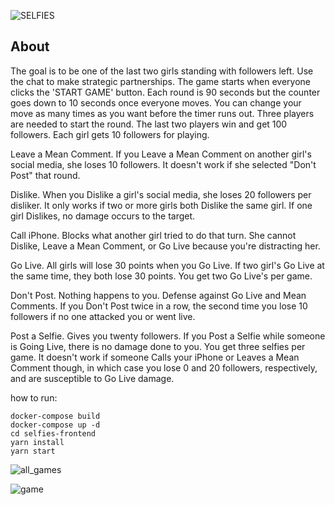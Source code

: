 ![SELFIES](https://firebasestorage.googleapis.com/v0/b/selfies-22b79.appspot.com/o/Screen%20Shot%202019-08-16%20at%204.33.17%20PM.png?alt=media&token=30442490-ab4a-4249-9272-722a30bfd0ec)

## About

The goal is to be one of the last two girls standing with followers left. Use the chat to
make strategic partnerships. The game starts when everyone clicks the 'START GAME' button.
Each round is 90 seconds but the counter goes down to 10 seconds once everyone moves. You
can change your move as many times as you want before the timer runs out. Three players
are needed to start the round. The last two players win and get 100 followers. Each girl
gets 10 followers for playing.

Leave a Mean Comment. If you Leave a Mean Comment on
another girl's social media, she loses 10 followers. It doesn't work if she selected
"Don't Post" that round.

Dislike. When you Dislike a girl's social media, she loses 20 followers per disliker. It only works if two or more girls both Dislike the same girl. If one girl Dislikes, no damage occurs to the target.

Call iPhone. Blocks what another girl tried to do that turn. She cannot Dislike, Leave a Mean Comment, or Go Live because you're distracting her.

Go Live. All girls will lose 30 points when you Go Live. If two girl's Go Live at the same time, they both lose 30 points. You get two Go Live's per game.

Don't Post. Nothing happens to you. Defense against Go Live and Mean Comments. If you Don't Post twice in a row, the second time you lose 10 followers if no one attacked you or went live.

Post a Selfie. Gives you twenty followers. If you Post a Selfie while someone is Going Live, there is no damage done to you. You get three selfies per game. It doesn't work if someone Calls your iPhone or Leaves a Mean Comment though, in which case you lose 0 and 20 followers, respectively, and are susceptible to Go Live damage.

how to run:

```
docker-compose build
docker-compose up -d
cd selfies-frontend
yarn install
yarn start
```

![all_games](https://thepracticaldev.s3.amazonaws.com/i/43ot9t2h2lt4ogexfllw.png)

![game](https://firebasestorage.googleapis.com/v0/b/selfies-22b79.appspot.com/o/Screen%20Shot%202019-08-16%20at%204.28.20%20PM.png?alt=media&token=e00ecbb6-e143-44da-af4b-dc8dbbe699af)

